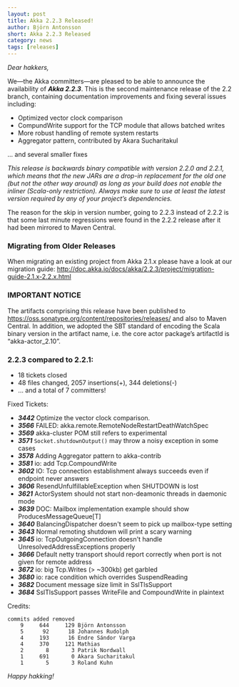 ```yaml
---
layout: post
title: Akka 2.2.3 Released!
author: Björn Antonsson
short: Akka 2.2.3 Released
category: news
tags: [releases]
---
```


*Dear hakkers,*

We—the Akka committers—are pleased to be able to announce the availability of ***Akka 2.2.3***. This is the second maintenance release of the 2.2 branch, containing documentation improvements and fixing several issues including:

 * Optimized vector clock comparison
 * CompundWrite support for the TCP module that allows batched writes
 * More robust handling of remote system restarts
 * Aggregator pattern, contributed by Akara Sucharitakul

 ... and several smaller fixes

 *This release is backwards binary compatible with version 2.2.0 and 2.2.1, which means that the new JARs are a drop-in replacement for the old one (but not the other way around) as long as your build does not enable the inliner (Scala-only restriction). Always make sure to use at least the latest version required by any of your project’s dependencies.*

The reason for the skip in version number, going to 2.2.3 instead of 2.2.2 is that some last minute regressions were found in the 2.2.2 release after it had been mirrored to Maven Central.

### Migrating from Older Releases

When migrating an existing project from Akka 2.1.x please have a look at our migration guide:
http://doc.akka.io/docs/akka/2.2.3/project/migration-guide-2.1.x-2.2.x.html

### IMPORTANT NOTICE

The artifacts comprising this release have been published to https://oss.sonatype.org/content/repositories/releases/ and also to Maven Central. In addition, we adopted the SBT standard of encoding the Scala binary version in the artifact name, i.e. the core actor package’s artifactId is “akka-actor_2.10”.

### 2.2.3 compared to 2.2.1:

* 18 tickets closed
* 48 files changed, 2057 insertions(+), 344 deletions(-)
* … and a total of 7 committers!

Fixed Tickets:

* ***3442***  Optimize the vector clock comparison.
* ***3566***  FAILED: akka.remote.RemoteNodeRestartDeathWatchSpec
* ***3569***  akka-cluster POM still refers to experimental
* ***3571***  `Socket.shutdownOutput()` may throw a noisy exception in some cases
* ***3578***  Adding Aggregator pattern to akka-contrib
* ***3581***  io: add Tcp.CompoundWrite
* ***3602***  IO: Tcp connection establishment always succeeds even if endpoint never answers
* ***3606***  ResendUnfulfillableException when SHUTDOWN is lost
* ***3621***  ActorSystem should not start non-deamonic threads in daemonic mode
* ***3639***  DOC: Mailbox implementation example should show ProducesMessageQueue[T]
* ***3640***  BalancingDispatcher doesn't seem to pick up mailbox-type setting
* ***3643***  Normal remoting shutdown will print a scary warning
* ***3645***  io: TcpOutgoingConnection doesn't handle UnresolvedAddressExceptions properly
* ***3666***  Default netty transport should report correctly when port is not given for remote address
* ***3672***  io: big Tcp.Writes (> ~300kb) get garbled
* ***3680***  io: race condition which overrides SuspendReading
* ***3682***  Document message size limit in SslTlsSupport
* ***3684***  SslTlsSupport passes WriteFile and CompoundWrite in plaintext

Credits:

    commits added removed
        9     644     129 Björn Antonsson
        5      92      18 Johannes Rudolph
        4     193      16 Endre Sándor Varga
        4     370     121 Mathias
        2       8       3 Patrik Nordwall
        1     691       0 Akara Sucharitakul
        1       5       3 Roland Kuhn

*Happy hakking!*
